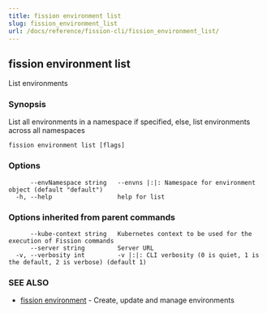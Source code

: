 ```yaml
---
title: fission environment list
slug: fission_environment_list
url: /docs/reference/fission-cli/fission_environment_list/
---
```

## fission environment list

List environments

### Synopsis

List all environments in a namespace if specified, else, list environments across all namespaces

```
fission environment list [flags]
```

### Options

```
      --envNamespace string   --envns |:|: Namespace for environment object (default "default")
  -h, --help                  help for list
```

### Options inherited from parent commands

```
      --kube-context string   Kubernetes context to be used for the execution of Fission commands
      --server string         Server URL
  -v, --verbosity int         -v |:|: CLI verbosity (0 is quiet, 1 is the default, 2 is verbose) (default 1)
```

### SEE ALSO

* [fission environment](/docs/reference/fission-cli/fission_environment/)	 - Create, update and manage environments

